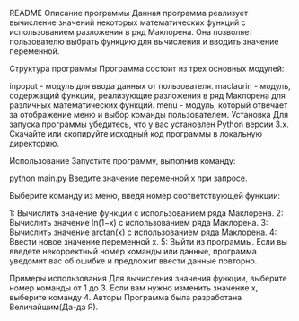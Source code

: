 README
Описание программы
Данная программа реализует вычисление значений некоторых математических функций с использованием разложения в ряд Маклорена. Она позволяет пользователю выбрать функцию для вычисления и вводить значение переменной.

Структура программы
Программа состоит из трех основных модулей:

inpoput - модуль для ввода данных от пользователя.
maclaurin - модуль, содержащий функции, реализующие разложения в ряд Маклорена для различных математических функций.
menu - модуль, который отвечает за отображение меню и выбор команды пользователем.
Установка
Для запуска программы убедитесь, что у вас установлен Python версии 3.x. Скачайте или скопируйте исходный код программы в локальную директорию.

Использование
Запустите программу, выполнив команду:

python main.py
Введите значение переменной x при запросе.

Выберите команду из меню, введя номер соответствующей функции:

1: Вычислить значение функции с использованием ряда Маклорена.
2: Вычислить значение ln(1−x) с использованием ряда Маклорена.
3: Вычислить значение arctan(x) с использованием ряда Маклорена.
4: Ввести новое значение переменной x.
5: Выйти из программы.
Если вы введете некорректный номер команды или данные, программа уведомит вас об ошибке и предложит ввести данные повторно.

Примеры использования
Для вычисления значения функции, выберите номер команды от 1 до 3.
Если вам нужно изменить значение x, выберите команду 4.
Авторы
Программа была разработана Величайшим(Да-да Я).
